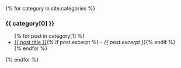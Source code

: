 {% for category in site.categories %}
  <h3>{{ category[0] }}</h3>
  <ul>
    {% for post in category[1] %}
      <li><a href="{{ post.url }}">{{ post.title }}</a>{% if post.excerpt %} - <i>{{ post.excerpt }}</i>{% endif %}</li>
    {% endfor %}
  </ul>
{% endfor %}
